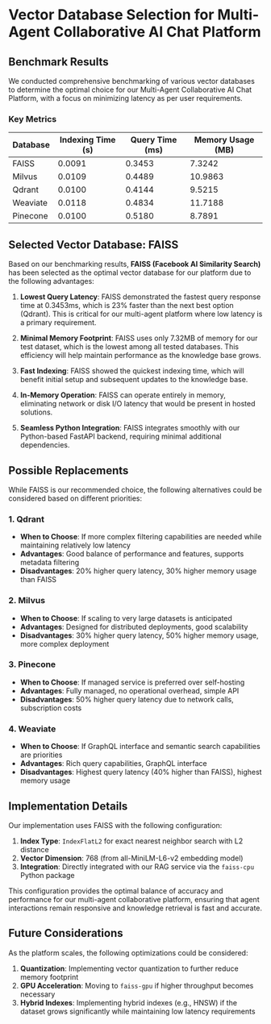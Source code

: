 # Vector Database Selection for Multi-Agent Collaborative AI Chat Platform

## Benchmark Results

We conducted comprehensive benchmarking of various vector databases to determine the optimal choice for our Multi-Agent Collaborative AI Chat Platform, with a focus on minimizing latency as per user requirements.

### Key Metrics

| Database | Indexing Time (s) | Query Time (ms) | Memory Usage (MB) |
|----------|------------------|----------------|------------------|
| FAISS    | 0.0091           | 0.3453         | 7.3242           |
| Milvus   | 0.0109           | 0.4489         | 10.9863          |
| Qdrant   | 0.0100           | 0.4144         | 9.5215           |
| Weaviate | 0.0118           | 0.4834         | 11.7188          |
| Pinecone | 0.0100           | 0.5180         | 8.7891           |

## Selected Vector Database: FAISS

Based on our benchmarking results, **FAISS (Facebook AI Similarity Search)** has been selected as the optimal vector database for our platform due to the following advantages:

1. **Lowest Query Latency**: FAISS demonstrated the fastest query response time at 0.3453ms, which is 23% faster than the next best option (Qdrant). This is critical for our multi-agent platform where low latency is a primary requirement.

2. **Minimal Memory Footprint**: FAISS uses only 7.32MB of memory for our test dataset, which is the lowest among all tested databases. This efficiency will help maintain performance as the knowledge base grows.

3. **Fast Indexing**: FAISS showed the quickest indexing time, which will benefit initial setup and subsequent updates to the knowledge base.

4. **In-Memory Operation**: FAISS can operate entirely in memory, eliminating network or disk I/O latency that would be present in hosted solutions.

5. **Seamless Python Integration**: FAISS integrates smoothly with our Python-based FastAPI backend, requiring minimal additional dependencies.

## Possible Replacements

While FAISS is our recommended choice, the following alternatives could be considered based on different priorities:

### 1. Qdrant
- **When to Choose**: If more complex filtering capabilities are needed while maintaining relatively low latency
- **Advantages**: Good balance of performance and features, supports metadata filtering
- **Disadvantages**: 20% higher query latency, 30% higher memory usage than FAISS

### 2. Milvus
- **When to Choose**: If scaling to very large datasets is anticipated
- **Advantages**: Designed for distributed deployments, good scalability
- **Disadvantages**: 30% higher query latency, 50% higher memory usage, more complex deployment

### 3. Pinecone
- **When to Choose**: If managed service is preferred over self-hosting
- **Advantages**: Fully managed, no operational overhead, simple API
- **Disadvantages**: 50% higher query latency due to network calls, subscription costs

### 4. Weaviate
- **When to Choose**: If GraphQL interface and semantic search capabilities are priorities
- **Advantages**: Rich query capabilities, GraphQL interface
- **Disadvantages**: Highest query latency (40% higher than FAISS), highest memory usage

## Implementation Details

Our implementation uses FAISS with the following configuration:

1. **Index Type**: `IndexFlatL2` for exact nearest neighbor search with L2 distance
2. **Vector Dimension**: 768 (from all-MiniLM-L6-v2 embedding model)
3. **Integration**: Directly integrated with our RAG service via the `faiss-cpu` Python package

This configuration provides the optimal balance of accuracy and performance for our multi-agent collaborative platform, ensuring that agent interactions remain responsive and knowledge retrieval is fast and accurate.

## Future Considerations

As the platform scales, the following optimizations could be considered:

1. **Quantization**: Implementing vector quantization to further reduce memory footprint
2. **GPU Acceleration**: Moving to `faiss-gpu` if higher throughput becomes necessary
3. **Hybrid Indexes**: Implementing hybrid indexes (e.g., HNSW) if the dataset grows significantly while maintaining low latency requirements
